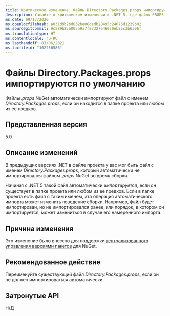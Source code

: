 ```yaml
---
title: Критическое изменение. Файлы Directory.Packages.props импортируются по умолчанию
description: Узнайте о критическом изменении в .NET 5, где файлы PROPS NuGet автоматически импортируют файл с именем Directory.Packages.props, если он находится в папке проекта.
ms.date: 09/17/2020
ms.openlocfilehash: a031d9b2bd832be06dedb20495c24075d1239b02
ms.sourcegitcommit: 9c589b25b005b9a7f87327646020eb85c3b6306f
ms.translationtype: HT
ms.contentlocale: ru-RU
ms.lasthandoff: 03/06/2021
ms.locfileid: "102256586"
---
```

# <a name="directorypackagesprops-files-is-imported-by-default"></a>Файлы Directory.Packages.props импортируются по умолчанию

Файлы *.props* NuGet автоматически импортируют файл с именем *Directory.Packages.props*, если он находится в папке проекта или любом из ее предков.

## <a name="version-introduced"></a>Представленная версия

5.0

## <a name="change-description"></a>Описание изменений

В предыдущих версиях .NET в файле проекта у вас мог быть файл с именем *Directory.Packages.props*, который автоматически не импортировался файлом *.props* NuGet во время сборки.

Начиная с .NET 5 такой файл автоматически *импортируется*, если он существует в папке проекта или любом из ее предков. Если в папке проекта есть файл с таким именем, эта операция автоматического импорта может изменить поведение сборки. Например, файл будет импортирован, но не импортировался ранее, или порядок, в котором он импортируется, может измениться в случае его намеренного импорта.

## <a name="reason-for-change"></a>Причина изменения

Это изменение было внесено для поддержки [централизованного управления версиями пакетов](https://github.com/NuGet/Home/wiki/Centrally-managing-NuGet-package-versions) для NuGet.

## <a name="recommended-action"></a>Рекомендованное действие

Переименуйте существующий файл *Directory.Packages.props*, если он не должен импортироваться автоматически.

## <a name="affected-apis"></a>Затронутые API

Н/Д

<!--

### Affected APIs

Not detectable via API analysis.

### Category

MSBuild

-->
